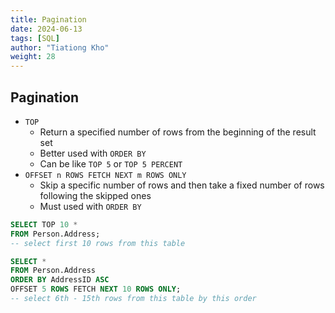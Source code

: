 ```yaml
---
title: Pagination
date: 2024-06-13
tags: [SQL]
author: "Tiationg Kho"
weight: 28
---
```


## Pagination

- `TOP`
    - Return a specified number of rows from the beginning of the result set
    - Better used with `ORDER BY`
    - Can be like `TOP 5` or `TOP 5 PERCENT`
- `OFFSET n ROWS FETCH NEXT m ROWS ONLY`
    - Skip a specific number of rows and then take a fixed number of rows following the skipped ones
    - Must used with `ORDER BY`

```sql
SELECT TOP 10 *
FROM Person.Address;
-- select first 10 rows from this table

SELECT *
FROM Person.Address
ORDER BY AddressID ASC
OFFSET 5 ROWS FETCH NEXT 10 ROWS ONLY;
-- select 6th - 15th rows from this table by this order
```